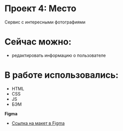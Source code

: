 # Проект 4: Место

Сервис с интересными фотографиями

# Сейчас можно:
- редактировать информацию о пользователе

# В работе использовались:
- HTML 
- CSS 
- JS
- БЭМ

**Figma**

* [Ссылка на макет в Figma]()


